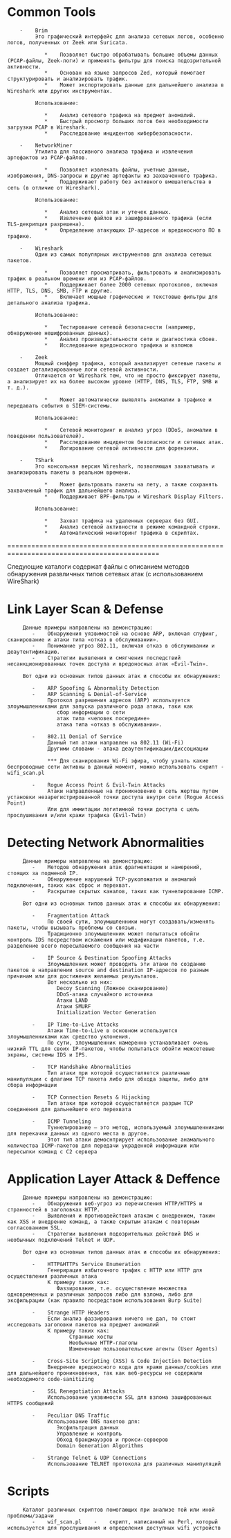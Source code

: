 #    Common Tools
        -    Brim
             Это графический интерфейс для анализа сетевых логов, особенно логов, полученных от Zeek или Suricata.

                *    Позволяет быстро обрабатывать большие объемы данных (PCAP-файлы, Zeek-логи) и применять фильтры для поиска подозрительной активности.
                *    Основан на языке запросов Zed, который помогает структурировать и анализировать трафик.
                *    Может экспортировать данные для дальнейшего анализа в Wireshark или других инструментах.
            
             Использование:

                *    Анализ сетевого трафика на предмет аномалий.
                *    Быстрый просмотр больших логов без необходимости загрузки PCAP в Wireshark.
                *    Расследование инцидентов кибербезопасности.

        -    NetworkMiner
             Утилита для пассивного анализа трафика и извлечения артефактов из PCAP-файлов.

                *    Позволяет извлекать файлы, учетные данные, изображения, DNS-запросы и другие артефакты из захваченного трафика.
                *    Поддерживает работу без активного вмешательства в сеть (в отличие от Wireshark).

             Использование:

                *    Анализ сетевых атак и утечек данных.
                *    Извлечение файлов из зашифрованного трафика (если TLS-декрипция разрешена).
                *    Определение атакующих IP-адресов и вредоносного ПО в трафике.

        -    Wireshark
             Один из самых популярных инструментов для анализа сетевых пакетов.

                *    Позволяет просматривать, фильтровать и анализировать трафик в реальном времени или из PCAP-файлов.
                *    Поддерживает более 2000 сетевых протоколов, включая HTTP, TLS, DNS, SMB, FTP и другие.
                *    Включает мощные графические и текстовые фильтры для детального анализа трафика.
    
             Использование:

                *    Тестирование сетевой безопасности (например, обнаружение нешифрованных данных).
                *    Анализ производительности сети и диагностика сбоев.
                *    Исследование вредоносного трафика и взломов

        -    Zeek
             Мощный сниффер трафика, который анализирует сетевые пакеты и создает детализированные логи сетевой активности.
             Отличается от Wireshark тем, что не просто фиксирует пакеты, а анализирует их на более высоком уровне (HTTP, DNS, TLS, FTP, SMB и т. д.).

                *    Может автоматически выявлять аномалии в трафике и передавать события в SIEM-системы.

             Использование:

                *    Сетевой мониторинг и анализ угроз (DDoS, аномалии в поведении пользователей).
                *    Расследование инцидентов безопасности и сетевых атак.
                *    Логирование сетевой активности для форензики.

        -    TShark
             Это консольная версия Wireshark, позволяющая захватывать и анализировать пакеты в реальном времени.

                *    Может фильтровать пакеты на лету, а также сохранять захваченный трафик для дальнейшего анализа.
                *    Поддерживает BPF-фильтры и Wireshark Display Filters.
            
             Использование:

                *    Захват трафика на удаленных серверах без GUI.
                *    Анализ сетевой активности в режиме командной строки.
                *    Автоматический мониторинг трафика в скриптах.

============================================================================================

Следующие каталоги содержат файлы с описанием методов обнаружения развличных типов сетевых атак (с использованием WireShark)

#    Link Layer Scan & Defense
         Данные примеры направлены на демонстрацию:
            -    Обнаружения уязвимостей на основе ARP, включая спуфинг, сканирование и атаки типа «отказ в обслуживании».
            -    Понимание угроз 802.11, включая отказ в обслуживании и деаутентификацию.
            -    Стратегии выявления и смягчения последствий несанкционированных точек доступа и вредоносных атак «Evil-Twin».

         Вот одни из основных типов данных атак и способы их обнаружения:

            -    ARP Spoofing & Abnormality Detection
            -    ARP Scanning & Denial-of-Service
                 Протокол разрешения адресов (ARP) используется злоумышленниками для запуска различного рода атака, таки как
                    сбор информации о сети
                    атак типа «человек посередине»
                    атака типа «отказ в обслуживании».

            -    802.11 Denial of Service
                 Данный тип атаки направлен на 802.11 (Wi-Fi)
                 Другими словами - атака деаутентификации/диссоциации

                 *** Для сканирования Wi-Fi эфира, чтобу узнать какие беспроводные сети активны в данный момент, можно использовать скрипт - wifi_scan.pl

            -    Rogue Access Point & Evil-Twin Attacks
                 Атаки направленные на проникновение в сеть жертвы путем установки незарегистрированной точки доступа внутри сети (Rogue Access Point)
                 Или для иммитации легитимной точки доступа с цель прослушивания и/или кражи трафика (Evil-Twin)
         

#    Detecting Network Abnormalities
         Данные примеры направлены на демонстрацию:
            -    Методов обнаружения атак фрагментации и намерений, стоящих за подменой IP.
            -    Обнаружение нарушений TCP-рукопожатия и аномалий подключения, таких как сброс и перехват.
            -    Раскрытие скрытых каналов, таких как туннелирование ICMP.

         Вот одни из основных типов данных атак и способы их обнаружения:

            -    Fragmentation Attack
                 По своей сути, злоумышленники могут создавать/изменять пакеты, чтобы вызывать проблемы со связью.
                 Традиционно злоумышленник может попытаться обойти контроль IDS посредством искажения или модификации пакетов, т.е. разделение всего пересылаемого сообщения на части

            -    IP Source & Destination Spoofing Attacks
                 Злоумышленник может проводить эти атаки по созданию пакетов в направлении source and destination IP-адресов по разным причинам или для достижения желаемых результатов.
                 Вот несколько из них:
                    Decoy Scanning (Ложное сканирование)
                    DDoS-атака случайного источника
                    Атаки LAND
                    Атаки SMURF
                    Initialization Vector Generation

            -    IP Time-to-Live Attacks
                 Атаки Time-to-Live в основном используются злоумышленниками как средство уклонения.
                 По сути, злоумышленник намеренно устанавливает очень низкий TTL для своих IP-пакетов, чтобы попытаться обойти межсетевые экраны, системы IDS и IPS.

            -    TCP Handshake Abnormalities
                 Тип атаки при которой осуществляется различные манипуляции с флагами TCP пакета либо для обхода защиты, либо для сбора информации

            -    TCP Connection Resets & Hijacking
                 Тип атаки при которой осуществляется разрым TCP соединения для дальнейшего его перехвата

            -    ICMP Tunneling
                 Туннелирование — это метод, используемый злоумышленниками для перекачки данных из одного места в другое.
                 Этот тип атаки демоснтрирует использование анамального количества ICMP-пакетов для передачи украденной информации или пересылки команд с C2 сервера
                 

#    Application Layer Attack & Deffence
         Данные примеры направлены на демонстрацию:
            -    Обнаружения веб-угроз из перечисления HTTP/HTTPS и странностей в заголовках HTTP.
            -    Выявления и противодействия атакам с внедрением, таким как XSS и внедрение команд, а также скрытым атакам с повторным согласованием SSL.
            -    Стратегии выявления подозрительных действий DNS и необычных подключений Telnet и UDP.

         Вот одни из основных типов данных атак и способы их обнаружения:

            -    HTTP&HTTPs Service Enumeration
                 Генерирация избыточного трафик с HTTP или HTTP для осуществления различных атака
                 К примеру таких как:
                    Фаззирование, т.е. осуществление множества одновременных и различных запросов либо для взлома, либо для эксфильрации (как правило посредством использования Burp Suite)

            -    Strange HTTP Headers
                 Если анализ фаззирования ничего не дал, то стоит исследовать заголовки пакетов на предмет аномалий
                 К примеру таких как:
                        Странные хосты
                        Необычные HTTP-глаголы
                        Измененные пользовательские агенты (User Agents)

            -    Cross-Site Scripting (XSS) & Code Injection Detection
                 Внедрение вредоносного кода для кражи данных/cookies или для дальнейшего проникновения, так как веб-ресурсы не содержали необходимого code-sanitizing

            -    SSL Renegotiation Attacks
                 Использование уязвимости SSL для взлома зашифрованных HTTPS сообщений
                 
            -    Peculiar DNS Traffic
                 Использование DNS пакетов для:
                    Эксфильтрация данных
                    Управление и контроль
                    Обход брандмауэров и прокси-серверов
                    Domain Generation Algorithms

            -    Strange Telnet & UDP Connections
                 Использование TELNET протокола для различных манипуляций

#    Scripts
         Каталог различных скриптов помогающих при анализе той или иной проблемы/задачи
            -    wif_scan.pl    -    скрипт, написанный на Perl, который используется для прослушивания и определения доступных wifi устройств 
